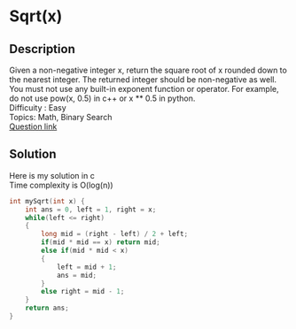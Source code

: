 # Sqrt(x)

## Description
Given a non-negative integer x, return the square root of x rounded down to the nearest integer. The returned integer should be non-negative as well.
You must not use any built-in exponent function or operator.
For example, do not use pow(x, 0.5) in c++ or x ** 0.5 in python.
<br>Difficuity : Easy
<br>Topics: Math, Binary Search
<br>[Question link](https://leetcode.com/problems/sqrtx/description/)
## Solution
Here is my solution in c
<br>Time complexity is O(log(n))
```C
int mySqrt(int x) {
    int ans = 0, left = 1, right = x;
    while(left <= right)
    {
        long mid = (right - left) / 2 + left;
        if(mid * mid == x) return mid;
        else if(mid * mid < x)
        {
            left = mid + 1;
            ans = mid;
        }
        else right = mid - 1;
    }
    return ans;
}
```
